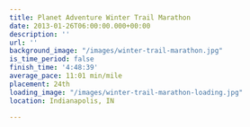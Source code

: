 ```yaml
---
title: Planet Adventure Winter Trail Marathon
date: 2013-01-26T06:00:00.000+00:00
description: ''
url: ''
background_image: "/images/winter-trail-marathon.jpg"
is_time_period: false
finish_time: '4:48:39'
average_pace: 11:01 min/mile
placement: 24th
loading_image: "/images/winter-trail-marathon-loading.jpg"
location: Indianapolis, IN

---
```

